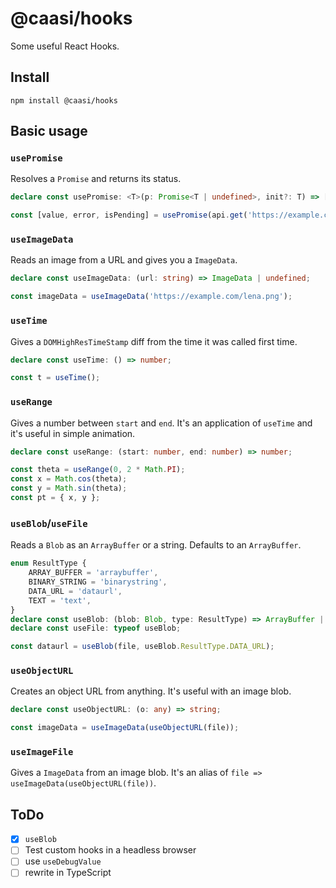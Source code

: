 # @caasi/hooks

Some useful React Hooks.

## Install

```
npm install @caasi/hooks
```

## Basic usage

### `usePromise`

Resolves a `Promise` and returns its status.

```typescript
declare const usePromise: <T>(p: Promise<T | undefined>, init?: T) => [T | undefined, Error, boolean];

const [value, error, isPending] = usePromise(api.get('https://example.com'));
```

### `useImageData`

Reads an image from a URL and gives you a `ImageData`.

```typescript
declare const useImageData: (url: string) => ImageData | undefined;

const imageData = useImageData('https://example.com/lena.png');
```

### `useTime`

Gives a `DOMHighResTimeStamp` diff from the time it was called first time.

```typescript
declare const useTime: () => number;

const t = useTime();
```

### `useRange`

Gives a number between `start` and `end`. It's an application of `useTime` and it's useful in simple animation.

```typescript
declare const useRange: (start: number, end: number) => number;

const theta = useRange(0, 2 * Math.PI);
const x = Math.cos(theta);
const y = Math.sin(theta);
const pt = { x, y };
```

### `useBlob`/`useFile`

Reads a `Blob` as an `ArrayBuffer` or a string. Defaults to an `ArrayBuffer`.

```typescript
enum ResultType {
    ARRAY_BUFFER = 'arraybuffer',
    BINARY_STRING = 'binarystring',
    DATA_URL = 'dataurl',
    TEXT = 'text',
}
declare const useBlob: (blob: Blob, type: ResultType) => ArrayBuffer | string;
declare const useFile: typeof useBlob;

const dataurl = useBlob(file, useBlob.ResultType.DATA_URL);
```

### `useObjectURL`

Creates an object URL from anything. It's useful with an image blob.

```typescript
declare const useObjectURL: (o: any) => string;

const imageData = useImageData(useObjectURL(file));
```

### `useImageFile`

Gives a `ImageData` from an image blob. It's an alias of `file => useImageData(useObjectURL(file))`.

## ToDo

* [x] `useBlob`
* [ ] Test custom hooks in a headless browser
* [ ] use `useDebugValue`
* [ ] rewrite in TypeScript
